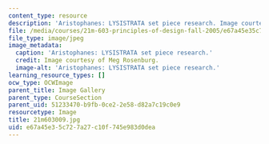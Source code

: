```yaml
---
content_type: resource
description: 'Aristophanes: LYSISTRATA set piece research. Image courtesy of Meg Rosenburg.'
file: /media/courses/21m-603-principles-of-design-fall-2005/e67a45e35c727a27c10f745e983d0dea_21m603009.jpg
file_type: image/jpeg
image_metadata:
  caption: 'Aristophanes: LYSISTRATA set piece research.'
  credit: Image courtesy of Meg Rosenburg.
  image-alt: 'Aristophanes: LYSISTRATA set piece research.'
learning_resource_types: []
ocw_type: OCWImage
parent_title: Image Gallery
parent_type: CourseSection
parent_uid: 51233470-b9fb-0ce2-2e58-d82a7c19c0e9
resourcetype: Image
title: 21m603009.jpg
uid: e67a45e3-5c72-7a27-c10f-745e983d0dea
---
```

